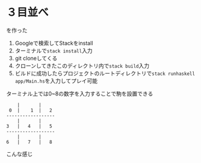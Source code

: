 # ３目並べ
を作った

1. Googleで検索してStackをinstall
2. ターミナルで`stack install`入力
3. git cloneしてくる
4. クローンしてきたこのディレクトリ内で`stack build`入力
5. ビルドに成功したらプロジェクトのルートディレクトリで`stack runhaskell app/Main.hs`を入力してプレイ可能

ターミナル上では0~8の数字を入力することで駒を設置できる
```
    |       |
 0  |    1  |   2
------------------
    |       |
3   |   4   |   5
------------------
    |       |
6   |   7   |   8
```
こんな感じ
